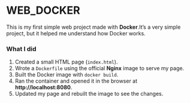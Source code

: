 # WEB_DOCKER

This is my first simple web project made with **Docker**.It’s a very simple project, but it helped me understand how Docker works.

### What I did
1. Created a small HTML page (`index.html`).
2. Wrote a `Dockerfile` using the official **Nginx** image to serve my page.
3. Built the Docker image with `docker build`.
4. Ran the container and opened it in the browser at **http://localhost:8080**.
5. Updated my page and rebuilt the image to see the changes.